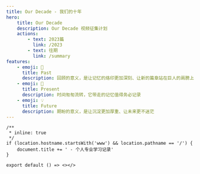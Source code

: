 ```yaml
---
title: Our Decade - 我们的十年
hero:
    title: Our Decade
    description: Our Decade 视频征集计划
    actions:
        - text: 2023篇
          link: /2023
        - text: 往期
          link: /summary
features:
    - emoji: 🎨
      title: Past
      description: 回顾的意义，是让记忆的烙印更加深刻、让新的篇章站在巨人的肩膀上
    - emoji: 🚥
      title: Present
      description: 时间匆匆流转，它带走的记忆值得务必记录
    - emoji: 💡
      title: Future
      description: 期盼的意义，是让沉淀更加厚重、让未来更不迷茫
---
```


<Covers><Covers/>

```tsx
/**
 * inline: true
 */
if (location.hostname.startsWith('www') && location.pathname == '/') {
    document.title += ' - 个人专业学习记录'
}

export default () => <></>
```
